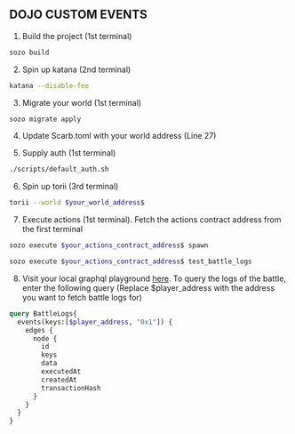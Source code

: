 ## DOJO CUSTOM EVENTS


1. Build the project (1st terminal)
```bash
sozo build
```

2. Spin up katana (2nd terminal)
```bash
katana --disable-fee
```

3. Migrate your world (1st terminal)
```bash
sozo migrate apply
```

4. Update Scarb.toml with your world address (Line 27)

5. Supply auth (1st terminal)
```bash
./scripts/default_auth.sh
```

6. Spin up torii (3rd terminal)
```bash
torii --world $your_world_address$
```

7. Execute actions (1st terminal). Fetch the actions contract address from the first terminal

```bash
sozo execute $your_actions_contract_address$ spawn
```

```bash
sozo execute $your_actions_contract_address$ test_battle_logs
```


8. Visit your local graphql playground [here](http://localhost:8080/graphql). To query the logs of the battle, enter the following query
(Replace $player_address with the address you want to fetch battle logs for)

```graphql
query BattleLogs{
  events(keys:[$player_address, "0x1"]) {
    edges {
      node {
        id
        keys
        data
        executedAt
        createdAt
        transactionHash
      }
    }
  }
}
```